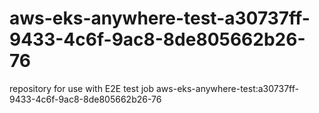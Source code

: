 # aws-eks-anywhere-test-a30737ff-9433-4c6f-9ac8-8de805662b26-76
repository for use with E2E test job aws-eks-anywhere-test:a30737ff-9433-4c6f-9ac8-8de805662b26-76
